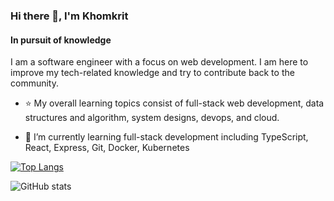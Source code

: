### Hi there 👋, I'm Khomkrit
#### In pursuit of knowledge

I am a software engineer with a focus on web development. I am here to improve my tech-related knowledge and try to contribute back to the community.

- ⭐️ My overall learning topics consist of full-stack web development, data structures and algorithm, system designs, devops, and cloud. 

- 🌱 I’m currently learning full-stack development including TypeScript, React, Express, Git, Docker, Kubernetes 

[![Top Langs](https://github-readme-stats.vercel.app/api/top-langs/?username=omekrit&theme=dracula&layout=compact)](https://github.com/anuraghazra/github-readme-stats)

![GitHub stats](https://github-readme-stats.vercel.app/api?username=omekrit&show_icons=true&theme=dracula)  


